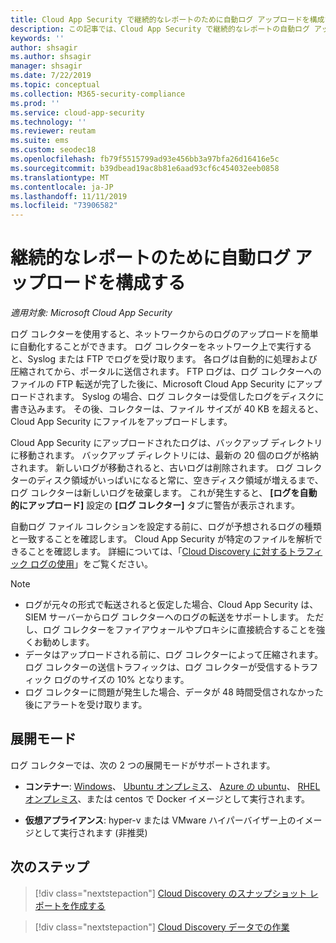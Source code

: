 ```yaml
---
title: Cloud App Security で継続的なレポートのために自動ログ アップロードを構成する
description: この記事では、Cloud App Security で継続的なレポートの自動ログ アップロードを構成するプロセスについて説明します。
keywords: ''
author: shsagir
ms.author: shsagir
manager: shsagir
ms.date: 7/22/2019
ms.topic: conceptual
ms.collection: M365-security-compliance
ms.prod: ''
ms.service: cloud-app-security
ms.technology: ''
ms.reviewer: reutam
ms.suite: ems
ms.custom: seodec18
ms.openlocfilehash: fb79f5515799ad93e456bb3a97bfa26d16416e5c
ms.sourcegitcommit: b39dbead19ac8b81e6aad93cf6c454032eeb0858
ms.translationtype: MT
ms.contentlocale: ja-JP
ms.lasthandoff: 11/11/2019
ms.locfileid: "73906582"
---
```

# <a name="configure-automatic-log-upload-for-continuous-reports"></a>継続的なレポートのために自動ログ アップロードを構成する

*適用対象: Microsoft Cloud App Security*

ログ コレクターを使用すると、ネットワークからのログのアップロードを簡単に自動化することができます。 ログ コレクターをネットワーク上で実行すると、Syslog または FTP でログを受け取ります。 各ログは自動的に処理および圧縮されてから、ポータルに送信されます。 FTP ログは、ログ コレクターへのファイルの FTP 転送が完了した後に、Microsoft Cloud App Security にアップロードされます。 Syslog の場合、ログ コレクターは受信したログをディスクに書き込みます。 その後、コレクターは、ファイル サイズが 40 KB を超えると、Cloud App Security にファイルをアップロードします。

Cloud App Security にアップロードされたログは、バックアップ ディレクトリに移動されます。 バックアップ ディレクトリには、最新の 20 個のログが格納されます。 新しいログが移動されると、古いログは削除されます。 ログ コレクターのディスク領域がいっぱいになると常に、空きディスク領域が増えるまで、ログ コレクターは新しいログを破棄します。 これが発生すると、 **[ログを自動的にアップロード]** 設定の **[ログ コレクター]** タブに警告が表示されます。

自動ログ ファイル コレクションを設定する前に、ログが予想されるログの種類と一致することを確認します。 Cloud App Security が特定のファイルを解析できることを確認します。 詳細については、「[Cloud Discovery に対するトラフィック ログの使用](create-snapshot-cloud-discovery-reports.md#log-format)」をご覧ください。

> [!NOTE]
>
> * ログが元々の形式で転送されると仮定した場合、Cloud App Security は、SIEM サーバーからログ コレクターへのログの転送をサポートします。 ただし、ログ コレクターをファイアウォールやプロキシに直接統合することを強くお勧めします。
> * データはアップロードされる前に、ログ コレクターによって圧縮されます。 ログ コレクターの送信トラフィックは、ログ コレクターが受信するトラフィック ログのサイズの 10% となります。
> * ログ コレクターに問題が発生した場合、データが 48 時間受信されなかった後にアラートを受け取ります。

## <a name="deployment-modes"></a>展開モード

ログ コレクターでは、次の 2 つの展開モードがサポートされます。

* **コンテナー**: [Windows](discovery-docker-windows.md)、 [Ubuntu オンプレミス](discovery-docker-ubuntu.md)、 [Azure の ubuntu](discovery-docker-ubuntu-azure.md)、 [RHEL オンプレミス](discovery-docker-ubuntu.md)、または centos で Docker イメージとして実行されます。

* **仮想アプライアンス**: hyper-v または VMware ハイパーバイザー上のイメージとして実行されます (非推奨)

## <a name="next-steps"></a>次のステップ

> [!div class="nextstepaction"]
> [Cloud Discovery のスナップショット レポートを作成する](create-snapshot-cloud-discovery-reports.md)

> [!div class="nextstepaction"]
> [Cloud Discovery データでの作業](working-with-cloud-discovery-data.md)
